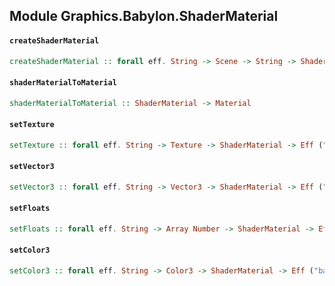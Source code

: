 ## Module Graphics.Babylon.ShaderMaterial

#### `createShaderMaterial`

``` purescript
createShaderMaterial :: forall eff. String -> Scene -> String -> ShaderMaterialOptions -> Eff ("babylon" :: BABYLON | eff) ShaderMaterial
```

#### `shaderMaterialToMaterial`

``` purescript
shaderMaterialToMaterial :: ShaderMaterial -> Material
```

#### `setTexture`

``` purescript
setTexture :: forall eff. String -> Texture -> ShaderMaterial -> Eff ("babylon" :: BABYLON | eff) Unit
```

#### `setVector3`

``` purescript
setVector3 :: forall eff. String -> Vector3 -> ShaderMaterial -> Eff ("babylon" :: BABYLON | eff) Unit
```

#### `setFloats`

``` purescript
setFloats :: forall eff. String -> Array Number -> ShaderMaterial -> Eff ("babylon" :: BABYLON | eff) Unit
```

#### `setColor3`

``` purescript
setColor3 :: forall eff. String -> Color3 -> ShaderMaterial -> Eff ("babylon" :: BABYLON | eff) Unit
```


